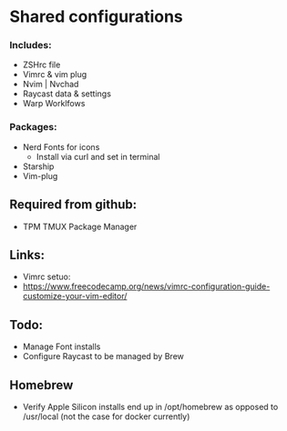 # Shared configurations

### Includes:

- ZSHrc file
- Vimrc & vim plug
- Nvim | Nvchad
- Raycast data & settings
- Warp Worklfows

### Packages:

- Nerd Fonts for icons
  - Install via curl and set in terminal
- Starship
- Vim-plug

## Required from github:
- TPM TMUX Package Manager

## Links:

- Vimrc setuo:
- https://www.freecodecamp.org/news/vimrc-configuration-guide-customize-your-vim-editor/

## Todo:

- Manage Font installs
- Configure Raycast to be managed by Brew
## Homebrew
- Verify Apple Silicon installs end up in /opt/homebrew as opposed to /usr/local (not the case for docker currently)
